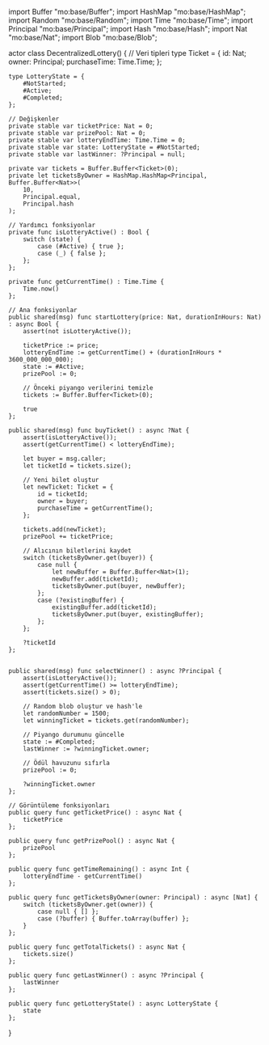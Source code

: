 import Buffer "mo:base/Buffer";
import HashMap "mo:base/HashMap";
import Random "mo:base/Random";
import Time "mo:base/Time";
import Principal "mo:base/Principal";
import Hash "mo:base/Hash";
import Nat "mo:base/Nat";
import Blob "mo:base/Blob";

actor class DecentralizedLottery() {
    // Veri tipleri
    type Ticket = {
        id: Nat;
        owner: Principal;
        purchaseTime: Time.Time;
    };

    type LotteryState = {
        #NotStarted;
        #Active;
        #Completed;
    };

    // Değişkenler
    private stable var ticketPrice: Nat = 0;
    private stable var prizePool: Nat = 0;
    private stable var lotteryEndTime: Time.Time = 0;
    private stable var state: LotteryState = #NotStarted;
    private stable var lastWinner: ?Principal = null;

    private var tickets = Buffer.Buffer<Ticket>(0);
    private let ticketsByOwner = HashMap.HashMap<Principal, Buffer.Buffer<Nat>>(
        10, 
        Principal.equal, 
        Principal.hash
    );

    // Yardımcı fonksiyonlar
    private func isLotteryActive() : Bool {
        switch (state) {
            case (#Active) { true };
            case (_) { false };
        };
    };

    private func getCurrentTime() : Time.Time {
        Time.now()
    };

    // Ana fonksiyonlar
    public shared(msg) func startLottery(price: Nat, durationInHours: Nat) : async Bool {
        assert(not isLotteryActive());
        
        ticketPrice := price;
        lotteryEndTime := getCurrentTime() + (durationInHours * 3600_000_000_000);
        state := #Active;
        prizePool := 0;
        
        // Önceki piyango verilerini temizle
        tickets := Buffer.Buffer<Ticket>(0);
        
        true
    };

    public shared(msg) func buyTicket() : async ?Nat {
        assert(isLotteryActive());
        assert(getCurrentTime() < lotteryEndTime);
        
        let buyer = msg.caller;
        let ticketId = tickets.size();
        
        // Yeni bilet oluştur
        let newTicket: Ticket = {
            id = ticketId;
            owner = buyer;
            purchaseTime = getCurrentTime();
        };
        
        tickets.add(newTicket);
        prizePool += ticketPrice;

        // Alıcının biletlerini kaydet
        switch (ticketsByOwner.get(buyer)) {
            case null {
                let newBuffer = Buffer.Buffer<Nat>(1);
                newBuffer.add(ticketId);
                ticketsByOwner.put(buyer, newBuffer);
            };
            case (?existingBuffer) {
                existingBuffer.add(ticketId);
                ticketsByOwner.put(buyer, existingBuffer);
            };
        };

        ?ticketId
    };
    

    public shared(msg) func selectWinner() : async ?Principal {
        assert(isLotteryActive());
        assert(getCurrentTime() >= lotteryEndTime);
        assert(tickets.size() > 0);
        
        // Random blob oluştur ve hash'le
        let randomNumber = 1500;
        let winningTicket = tickets.get(randomNumber);
        
        // Piyango durumunu güncelle
        state := #Completed;
        lastWinner := ?winningTicket.owner;
        
        // Ödül havuzunu sıfırla
        prizePool := 0;
        
        ?winningTicket.owner
    };

    // Görüntüleme fonksiyonları
    public query func getTicketPrice() : async Nat {
        ticketPrice
    };

    public query func getPrizePool() : async Nat {
        prizePool
    };

    public query func getTimeRemaining() : async Int {
        lotteryEndTime - getCurrentTime()
    };

    public query func getTicketsByOwner(owner: Principal) : async [Nat] {
        switch (ticketsByOwner.get(owner)) {
            case null { [] };
            case (?buffer) { Buffer.toArray(buffer) };
        }
    };

    public query func getTotalTickets() : async Nat {
        tickets.size()
    };

    public query func getLastWinner() : async ?Principal {
        lastWinner
    };

    public query func getLotteryState() : async LotteryState {
        state
    };
}
